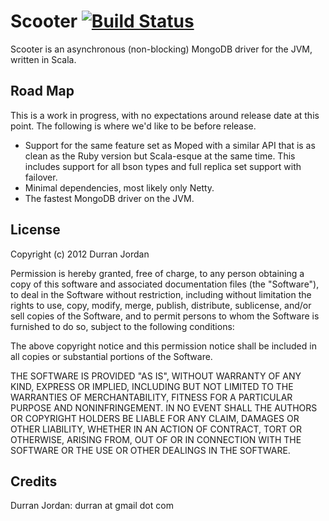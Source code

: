 Scooter [![Build Status](https://secure.travis-ci.org/mongoid/scooter.png?branch=master&.png)](http://travis-ci.org/mongoid/scooter)
=======

Scooter is an asynchronous (non-blocking) MongoDB driver for the JVM,
written in Scala.

Road Map
--------

This is a work in progress, with no expectations around release date
at this point. The following is where we'd like to be before release.

- Support for the same feature set as Moped with a similar API that
  is as clean as the Ruby version but Scala-esque at the same time. This
  includes support for all bson types and full replica set support with
  failover.
- Minimal dependencies, most likely only Netty.
- The fastest MongoDB driver on the JVM.

License
-------

Copyright (c) 2012 Durran Jordan

Permission is hereby granted, free of charge, to any person obtaining
a copy of this software and associated documentation files (the
"Software"), to deal in the Software without restriction, including
without limitation the rights to use, copy, modify, merge, publish,
distribute, sublicense, and/or sell copies of the Software, and to
permit persons to whom the Software is furnished to do so, subject to
the following conditions:

The above copyright notice and this permission notice shall be
included in all copies or substantial portions of the Software.

THE SOFTWARE IS PROVIDED "AS IS", WITHOUT WARRANTY OF ANY KIND,
EXPRESS OR IMPLIED, INCLUDING BUT NOT LIMITED TO THE WARRANTIES OF
MERCHANTABILITY, FITNESS FOR A PARTICULAR PURPOSE AND
NONINFRINGEMENT. IN NO EVENT SHALL THE AUTHORS OR COPYRIGHT HOLDERS BE
LIABLE FOR ANY CLAIM, DAMAGES OR OTHER LIABILITY, WHETHER IN AN ACTION
OF CONTRACT, TORT OR OTHERWISE, ARISING FROM, OUT OF OR IN CONNECTION
WITH THE SOFTWARE OR THE USE OR OTHER DEALINGS IN THE SOFTWARE.

Credits
-------

Durran Jordan: durran at gmail dot com
